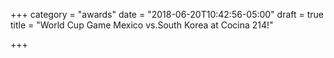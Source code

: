 +++
category = "awards"
date = "2018-06-20T10:42:56-05:00"
draft = true
title = "World Cup Game Mexico vs.South Korea at Cocina 214!"

+++

